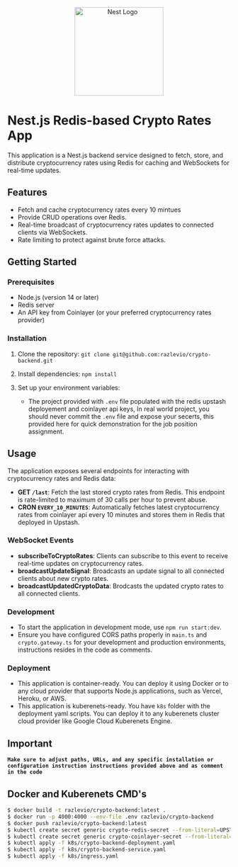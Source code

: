 <p align="center">
  <a href="http://nestjs.com/" target="blank"><img src="https://nestjs.com/img/logo-small.svg" width="200" alt="Nest Logo" /></a>
</p>

# Nest.js Redis-based Crypto Rates App

This application is a Nest.js backend service designed to fetch, store, and distribute cryptocurrency rates using Redis for caching and WebSockets for real-time updates.

## Features

- Fetch and cache cryptocurrency rates every 10 mintues
- Provide CRUD operations over Redis.
- Real-time broadcast of cryptocurrency rates updates to connected clients via WebSockets.
- Rate limiting to protect against brute force attacks.

## Getting Started

### Prerequisites

- Node.js (version 14 or later)
- Redis server
- An API key from Coinlayer (or your preferred cryptocurrency rates provider)

### Installation

1. Clone the repository:
   `git clone git@github.com:razlevio/crypto-backend.git`

2. Install dependencies:
   `npm install`
3. Set up your environment variables:
   - The project provided with `.env` file populated with the redis upstash deployement and coinlayer api keys, In real world project, you should never commit the `.env` file and expose your secerts, this provided here for quick demonstration for the job position assignment.

## Usage

The application exposes several endpoints for interacting with cryptocurrency rates and Redis data:

- **GET `/last`**: Fetch the last stored crypto rates from Redis. This endpoint is rate-limited to maximum of 30 calls per hour to prevent abuse.
- **CRON `EVERY_10_MINUTES`**: Automatically fetches latest cryptocurrency rates from coinlayer api every 10 minutes and stores them in Redis that deployed in Upstash.

### WebSocket Events

- **subscribeToCryptoRates**: Clients can subscribe to this event to receive real-time updates on cryptocurrency rates.
- **broadcastUpdateSignal**: Broadcasts an update signal to all connected clients about new crypto rates.
- **broadcastUpdatedCryptoData**: Brodcasts the updated crypto rates to all connected clients.

### Development

- To start the application in development mode, use `npm run start:dev`.
- Ensure you have configured CORS paths properly in `main.ts` and `crypto.gateway.ts` for your development and production environments, instructions resides in the code as comments.

### Deployment

- This application is container-ready. You can deploy it using Docker or to any cloud provider that supports Node.js applications, such as Vercel, Heroku, or AWS.
- This application is kuberenets-ready. You have `k8s` folder with the deployment yaml scripts. You can deploy it to any kuberenets cluster cloud provider like Google Cloud Kuberenets Engine.

## Important

**`Make sure to adjust paths, URLs, and any specific installation or configuration instruction instructions provided above and as comment in the code`**

## Docker and Kuberenets CMD's

```bash
$ docker build -t razlevio/crypto-backend:latest .
$ docker run -p 4000:4000 --env-file .env razlevio/crypto-backend
$ docker push razlevio/crypto-backend:latest
$ kubectl create secret generic crypto-redis-secret --from-literal=UPSTASH_REDIS_REST_TOKEN='<your-upstash-redis-rest-token>'
$ kubectl create secret generic crypto-coinlayer-secret --from-literal=COINLAYER_API_KEY='<your-coinlayer-api-key>'
$ kubectl apply -f k8s/crypto-backend-deployment.yaml
$ kubectl apply -f k8s/crypto-backend-service.yaml
$ kubectl apply -f k8s/ingress.yaml
```

